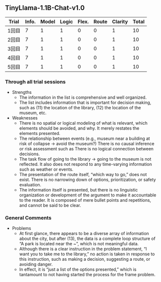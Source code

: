 ## TinyLlama-1.1B-Chat-v1.0

| Trial | Info. | Model | Logic | Flex. | Route | Clarity | Total |
| --- | --- | --- | --- | --- | --- | --- | --- |
| 1回目 | 7 | 1 | 1 | 0 | 0 | 1 | 10 |
| 2回目 | 7 | 1 | 1 | 0 | 0 | 1 | 10 |
| 3回目 | 7 | 1 | 1 | 0 | 0 | 1 | 10 |
| 4回目 | 7 | 1 | 1 | 0 | 0 | 1 | 10 |
| 5回目 | 7 | 1 | 1 | 0 | 0 | 1 | 10 |

### Through all trial sessions

- Strengths
    - The information in the list is comprehensive and well organized.
    - The list includes information that is important for decision making, such as (11) the location of the library, (12) the location of the museum, etc.
- Weaknesses
    - There is no spatial or logical modeling of what is relevant, which elements should be avoided, and why. It merely restates the elements presented.
    - The relationship between events (e.g., museum near a building at risk of collapse → avoid the museum?) There is no causal inference or risk assessment such as There is no logical connection between decisions.
    - The task flow of going to the library → going to the museum is not reflected. It also does not respond to any time-varying information such as weather or events.
    - The presentation of the route itself, “which way to go,” does not exist. There is no narrowing down of options, prioritization, or safety evaluation.
    - The information itself is presented, but there is no linguistic organization or development of the argument to make it accountable to the reader. It is composed of mere bullet points and repetitions, and cannot be said to be clear.

### General Comments

- Problems
    - At first glance, there appears to be a diverse array of information about the city, but after (13), the data is a complete loop structure of “A park is located near the ~”, which is not meaningful data.
    - Although there is a clear instruction in the problem statement, “I want you to take me to the library,” no action is taken in response to this instruction, such as making a decision, suggesting a route, or avoiding danger.
    - In effect, it is “just a list of the options presented,” which is tantamount to not having started the process for the frame problem.